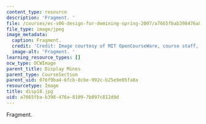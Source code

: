 ```yaml
---
content_type: resource
description: 'Fragment. '
file: /courses/ec-s06-design-for-demining-spring-2007/a7665fbab398476a81097b897c812d9d_disp18.jpg
file_type: image/jpeg
image_metadata:
  caption: Fragment.
  credit: 'Credit: Image courtesy of MIT OpenCourseWare, course staff, and students.'
  image-alt: 'Fragment. '
learning_resource_types: []
ocw_type: OCWImage
parent_title: Display Mines
parent_type: CourseSection
parent_uid: 076f9ba4-6fcb-8cbe-992c-b25e9e05fa8a
resourcetype: Image
title: disp18.jpg
uid: a7665fba-b398-476a-8109-7b897c812d9d
---
```

Fragment. 

